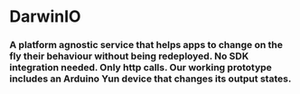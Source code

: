 # DarwinIO

### A platform agnostic service that helps apps to change on the fly their behaviour without being redeployed. No SDK integration needed. Only http calls. Our working prototype includes an Arduino Yun device that changes its output states.